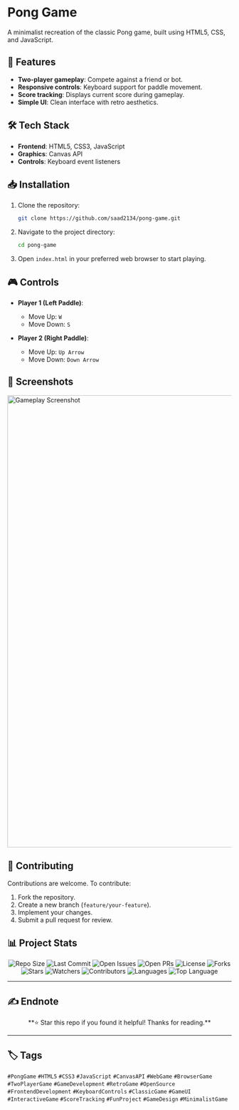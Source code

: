# Pong Game

A minimalist recreation of the classic Pong game, built using HTML5, CSS, and JavaScript.



## 🚀 Features

* **Two-player gameplay**: Compete against a friend or bot.
* **Responsive controls**: Keyboard support for paddle movement.
* **Score tracking**: Displays current score during gameplay.
* **Simple UI**: Clean interface with retro aesthetics.



## 🛠️ Tech Stack

* **Frontend**: HTML5, CSS3, JavaScript
* **Graphics**: Canvas API
* **Controls**: Keyboard event listeners



## 📥 Installation

1. Clone the repository:

   ```bash
   git clone https://github.com/saad2134/pong-game.git
   ```


2. Navigate to the project directory:

   ```bash
   cd pong-game
   ```


3. Open `index.html` in your preferred web browser to start playing.



## 🎮 Controls

* **Player 1 (Left Paddle)**:

  * Move Up: `W`
  * Move Down: `S`

* **Player 2 (Right Paddle)**:

  * Move Up: `Up Arrow`
  * Move Down: `Down Arrow`



## 📸 Screenshots

<img width="1920" height="1014" alt="Gameplay Screenshot" src="https://github.com/user-attachments/assets/39593c36-cea9-4dbf-8311-c493906fb2f5" />



## 🤝 Contributing

Contributions are welcome. To contribute:

1. Fork the repository.
2. Create a new branch (`feature/your-feature`).
3. Implement your changes.
4. Submit a pull request for review.

## 📊 **Project Stats**

<div align="center">
  
![Repo Size](https://img.shields.io/github/repo-size/saad2134/pong-game)
![Last Commit](https://img.shields.io/github/last-commit/saad2134/pong-game)
![Open Issues](https://img.shields.io/github/issues/saad2134/pong-game)
![Open PRs](https://img.shields.io/github/issues-pr/saad2134/pong-game)
![License](https://img.shields.io/github/license/saad2134/pong-game)
![Forks](https://img.shields.io/github/forks/saad2134/pong-game?style=social)
![Stars](https://img.shields.io/github/stars/saad2134/pong-game?style=social)
![Watchers](https://img.shields.io/github/watchers/saad2134/pong-game?style=social)
![Contributors](https://img.shields.io/github/contributors/saad2134/pong-game)
![Languages](https://img.shields.io/github/languages/count/saad2134/pong-game)
![Top Language](https://img.shields.io/github/languages/top/saad2134/pong-game)

</div>

---

## ✍️ Endnote
<p align="center">**⭐ Star this repo if you found it helpful! Thanks for reading.**</p>

---

## 🏷 Tags

`#PongGame` `#HTML5` `#CSS3` `#JavaScript` `#CanvasAPI` `#WebGame` `#BrowserGame` `#TwoPlayerGame` `#GameDevelopment` `#RetroGame` `#OpenSource` `#FrontendDevelopment` `#KeyboardControls` `#ClassicGame` `#GameUI` `#InteractiveGame` `#ScoreTracking` `#FunProject` `#GameDesign` `#MinimalistGame`
